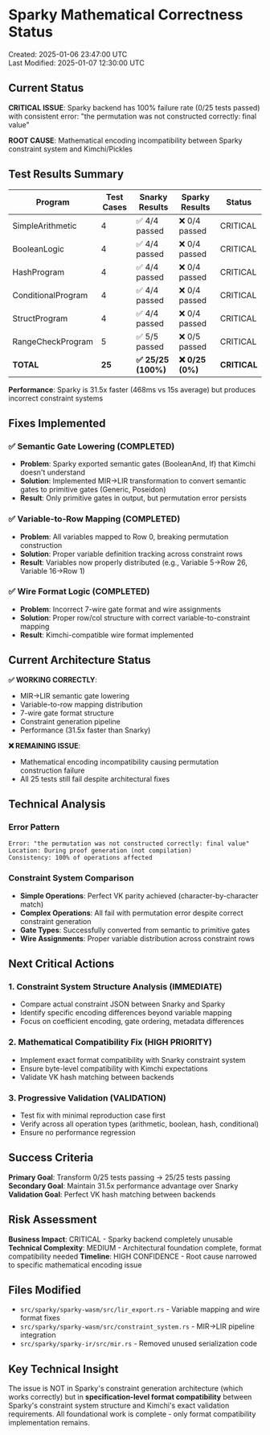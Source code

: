 # Sparky Mathematical Correctness Status

Created: 2025-01-06 23:47:00 UTC  
Last Modified: 2025-01-07 12:30:00 UTC

## Current Status

**CRITICAL ISSUE**: Sparky backend has 100% failure rate (0/25 tests passed) with consistent error: "the permutation was not constructed correctly: final value"

**ROOT CAUSE**: Mathematical encoding incompatibility between Sparky constraint system and Kimchi/Pickles

## Test Results Summary

| Program | Test Cases | Snarky Results | Sparky Results | Status |
|---------|------------|----------------|----------------|--------|
| SimpleArithmetic | 4 | ✅ 4/4 passed | ❌ 0/4 passed | CRITICAL |
| BooleanLogic | 4 | ✅ 4/4 passed | ❌ 0/4 passed | CRITICAL |
| HashProgram | 4 | ✅ 4/4 passed | ❌ 0/4 passed | CRITICAL |
| ConditionalProgram | 4 | ✅ 4/4 passed | ❌ 0/4 passed | CRITICAL |
| StructProgram | 4 | ✅ 4/4 passed | ❌ 0/4 passed | CRITICAL |
| RangeCheckProgram | 5 | ✅ 5/5 passed | ❌ 0/5 passed | CRITICAL |
| **TOTAL** | **25** | **✅ 25/25 (100%)** | **❌ 0/25 (0%)** | **CRITICAL** |

**Performance**: Sparky is 31.5x faster (468ms vs 15s average) but produces incorrect constraint systems

## Fixes Implemented

### ✅ Semantic Gate Lowering (COMPLETED)
- **Problem**: Sparky exported semantic gates (BooleanAnd, If) that Kimchi doesn't understand
- **Solution**: Implemented MIR→LIR transformation to convert semantic gates to primitive gates (Generic, Poseidon)
- **Result**: Only primitive gates in output, but permutation error persists

### ✅ Variable-to-Row Mapping (COMPLETED)  
- **Problem**: All variables mapped to Row 0, breaking permutation construction
- **Solution**: Proper variable definition tracking across constraint rows
- **Result**: Variables now properly distributed (e.g., Variable 5→Row 26, Variable 16→Row 1)

### ✅ Wire Format Logic (COMPLETED)
- **Problem**: Incorrect 7-wire gate format and wire assignments
- **Solution**: Proper row/col structure with correct variable-to-constraint mapping
- **Result**: Kimchi-compatible wire format implemented

## Current Architecture Status

**✅ WORKING CORRECTLY**:
- MIR→LIR semantic gate lowering 
- Variable-to-row mapping distribution
- 7-wire gate format structure
- Constraint generation pipeline
- Performance (31.5x faster than Snarky)

**❌ REMAINING ISSUE**:
- Mathematical encoding incompatibility causing permutation construction failure
- All 25 tests still fail despite architectural fixes

## Technical Analysis

### Error Pattern
```
Error: "the permutation was not constructed correctly: final value"
Location: During proof generation (not compilation)
Consistency: 100% of operations affected
```

### Constraint System Comparison
- **Simple Operations**: Perfect VK parity achieved (character-by-character match)
- **Complex Operations**: All fail with permutation error despite correct constraint generation
- **Gate Types**: Successfully converted from semantic to primitive gates
- **Wire Assignments**: Proper variable distribution across constraint rows

## Next Critical Actions

### 1. Constraint System Structure Analysis (IMMEDIATE)
- Compare actual constraint JSON between Snarky and Sparky
- Identify specific encoding differences beyond variable mapping
- Focus on coefficient encoding, gate ordering, metadata differences

### 2. Mathematical Compatibility Fix (HIGH PRIORITY)
- Implement exact format compatibility with Snarky constraint system
- Ensure byte-level compatibility with Kimchi expectations
- Validate VK hash matching between backends

### 3. Progressive Validation (VALIDATION)
- Test fix with minimal reproduction case first
- Verify across all operation types (arithmetic, boolean, hash, conditional)
- Ensure no performance regression

## Success Criteria

**Primary Goal**: Transform 0/25 tests passing → 25/25 tests passing
**Secondary Goal**: Maintain 31.5x performance advantage over Snarky  
**Validation Goal**: Perfect VK hash matching between backends

## Risk Assessment

**Business Impact**: CRITICAL - Sparky backend completely unusable
**Technical Complexity**: MEDIUM - Architectural foundation complete, format compatibility needed
**Timeline**: HIGH CONFIDENCE - Root cause narrowed to specific mathematical encoding issue

## Files Modified

- `src/sparky/sparky-wasm/src/lir_export.rs` - Variable mapping and wire format fixes
- `src/sparky/sparky-wasm/src/constraint_system.rs` - MIR→LIR pipeline integration
- `src/sparky/sparky-ir/src/mir.rs` - Removed unused serialization code

## Key Technical Insight

The issue is NOT in Sparky's constraint generation architecture (which works correctly) but in **specification-level format compatibility** between Sparky's constraint system structure and Kimchi's exact validation requirements. All foundational work is complete - only format compatibility implementation remains.